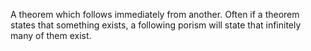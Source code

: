 A theorem which follows immediately from another. Often if a theorem
states that something exists, a following porism will state that
infinitely many of them exist.
